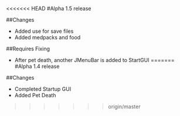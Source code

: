 <<<<<<< HEAD
#Alpha 1.5 release

##Changes
 * Added use for save files
 * Added medpacks and food

##Requires Fixing
 * After pet death, another JMenuBar is added to StartGUI
=======
#Alpha 1.4 release

##Changes
 * Completed Startup GUI
 * Added Pet Death
>>>>>>> origin/master
